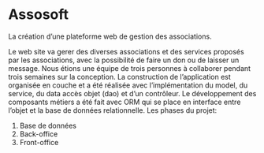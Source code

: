 # Assosoft
La création d’une plateforme web de gestion des associations.

Le web site va gerer des diverses associations et des services proposés par les associations, avec la possibilité de faire un don ou de laisser un message. 
Nous étions une équipe de trois personnes à collaborer pendant trois semaines sur la conception.
La construction de l’application est organisée en couche et a été réalisée avec l’implémentation du model, du service, du data accès objet (dao) et d’un contrôleur. Le développement des composants métiers a été fait avec ORM qui se place en interface entre l’objet et la base de données relationnelle.
Les phases du projet:
1. Base de données 
2. Back-office
3. Front-office 
